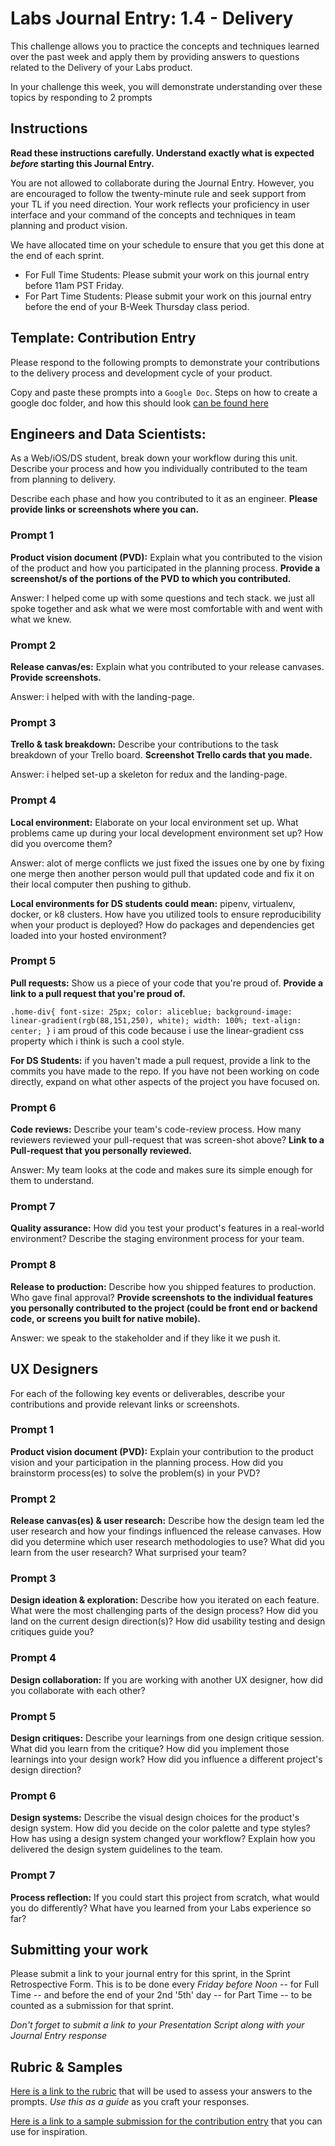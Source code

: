 # Labs Journal Entry: 1.4 - Delivery

This challenge allows you to practice the concepts and techniques learned over the past week and apply them by providing answers to questions related to the Delivery of your Labs product.

In your challenge this week, you will demonstrate understanding over these topics by responding to 2 prompts

## Instructions

**Read these instructions carefully. Understand exactly what is expected _before_ starting this Journal Entry.**

You are not allowed to collaborate during the Journal Entry. However, you are encouraged to follow the twenty-minute rule and seek support from your TL if you need direction. Your work reflects your proficiency in user interface and your command of the concepts and techniques in team planning and product vision.

We have allocated time on your schedule to ensure that you get this done at the end of each sprint.

- For Full Time Students: Please submit your work on this journal entry before 11am PST Friday.
- For Part Time Students: Please submit your work on this journal entry before the end of your B-Week Thursday class period.

## Template: Contribution Entry

Please respond to the following prompts to demonstrate your contributions to the delivery process and development cycle of your product.

Copy and paste these prompts into a `Google Doc`. Steps on how to create a google doc folder, and how this should look [can be found here](https://www.notion.so/lambdaschool/Labs-Journal-Entry-Submission-Logistics-a6003eb8288b4fd1af0fb40a1a42d278)

## Engineers and Data Scientists:

As a Web/iOS/DS student, break down your workflow during this unit. Describe your process and how you individually contributed to the team from planning to delivery.

Describe each phase and how you contributed to it as an engineer. **Please provide links or screenshots where you can.**

### Prompt 1

**Product vision document (PVD):** Explain what you contributed to the vision of the product and how you participated in the planning process. **Provide a screenshot/s of the portions of the PVD to which you contributed.**

Answer: I helped come up with some questions and tech stack. we just all spoke together and ask what we were most comfortable with and went with what we knew.

### Prompt 2

**Release canvas/es:** Explain what you contributed to your release canvases. **Provide screenshots.**

Answer: i helped with with the landing-page.

### Prompt 3

**Trello & task breakdown:** Describe your contributions to the task breakdown of your Trello board. **Screenshot Trello cards that you made.**

Answer: i helped set-up a skeleton for redux and the landing-page.

### Prompt 4

**Local environment:** Elaborate on your local environment set up. What problems came up during your local development environment set up? How did you overcome them?

Answer: alot of merge conflicts we just fixed the issues one by one by fixing one merge then another person would pull that updated code and fix it on their local computer then pushing to github.

**Local environments for DS students could mean:** pipenv, virtualenv, docker, or k8 clusters. How have you utilized tools to ensure reproducibility when your product is deployed? How do packages and dependencies get loaded into your hosted environment?

### Prompt 5

**Pull requests:** Show us a piece of your code that you're proud of. **Provide a link to a pull request that you're proud of.**

`
.home-div{
    font-size: 25px;
    color: aliceblue;
    background-image: linear-gradient(rgb(88,151,250), white);
    width: 100%;
    text-align: center;
}
`
i am proud of this code because i use the linear-gradient css property which i think is such a cool style.

**For DS Students:** if you haven't made a pull request, provide a link to the commits you have made to the repo. If you have not been working on code directly, expand on what other aspects of the project you have focused on.

### Prompt 6

**Code reviews:** Describe your team's code-review process. How many reviewers reviewed your pull-request that was screen-shot above? **Link to a Pull-request that you personally reviewed.**

Answer: My team looks at the code and makes sure its simple enough for them to understand.

### Prompt 7

**Quality assurance:** How did you test your product's features in a real-world environment? Describe the staging environment process for your team.

### Prompt 8

**Release to production:** Describe how you shipped features to production. Who gave final approval? **Provide screenshots to the individual features you personally contributed to the project (could be front end or backend code, or screens you built for native mobile).**

Answer: we speak to the stakeholder and if they like it we push it.

## UX Designers

For each of the following key events or deliverables, describe your contributions and provide relevant links or screenshots.

### Prompt 1

**Product vision document (PVD):** Explain your contribution to the product vision and your participation in the planning process. How did you brainstorm process(es) to solve the problem(s) in your PVD?

### Prompt 2

**Release canvas(es) & user research:** Describe how the design team led the user research and how your findings influenced the release canvases. How did you determine which user research methodologies to use? What did you learn from the user research? What surprised your team?

### Prompt 3

**Design ideation & exploration:** Describe how you iterated on each feature. What were the most challenging parts of the design process? How did you land on the current design direction(s)? How did usability testing and design critiques guide you?

### Prompt 4

**Design collaboration:** If you are working with another UX designer, how did you collaborate with each other?

### Prompt 5

**Design critiques:** Describe your learnings from one design critique session. What did you learn from the critique? How did you implement those learnings into your design work? How did you influence a different project's design direction?

### Prompt 6

**Design systems:** Describe the visual design choices for the product's design system. How did you decide on the color palette and type styles? How has using a design system changed your workflow? Explain how you delivered the design system guidelines to the team.

### Prompt 7

**Process reflection:** If you could start this project from scratch, what would you do differently? What have you learned from your Labs experience so far?

## Submitting your work

Please submit a link to your journal entry for this sprint, in the Sprint Retrospective Form. This is to be done every _Friday before Noon_ -- for Full Time -- and before the end of your 2nd '5th' day -- for Part Time -- to be counted as a submission for that sprint.

_Don't forget to submit a link to your *Presentation Script* along with your Journal Entry response_

## Rubric & Samples

[Here is a link to the rubric](https://www.notion.so/lambdaschool/Unit-1-Rubric-b7b86fc8fa5d4a578739ca63072a5b13) that will be used to assess your answers to the prompts. _Use this as a guide_ as you craft your responses.

[Here is a link to a sample submission for the contribution entry](https://www.notion.so/lambdaschool/1-4-Contribution-Entry-Delivery-3a1f230d67824ae2bf5d18c91eca0f5c) that you can use for inspiration.
